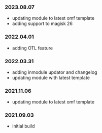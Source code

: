 ### 2023.08.07
- updating module to latest omf template
- adding support to magisk 26

### 2022.04.01
- adding OTL feature

### 2022.03.31
- adding inmodule updator and changelog
- updating module with latest template

### 2021.11.06
- updating module to latest omf template

### 2021.09.03
- initial build 